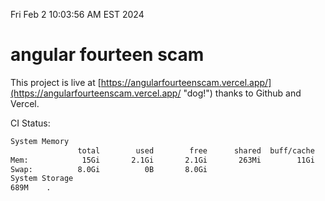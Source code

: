 Fri Feb  2 10:03:56 AM EST 2024

# angular fourteen scam


This project is live at [https://angularfourteenscam.vercel.app/](https://angularfourteenscam.vercel.app/ "dog!") thanks to Github and Vercel.

CI Status: 

```bash
System Memory
               total        used        free      shared  buff/cache   available
Mem:            15Gi       2.1Gi       2.1Gi       263Mi        11Gi        13Gi
Swap:          8.0Gi          0B       8.0Gi
System Storage
689M	.
```
```bash
